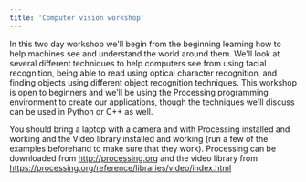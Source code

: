 ```yaml
---
title: 'Computer vision workshop'
---
```


In this two day workshop we'll begin from the beginning learning how to
help machines see and understand the world around them. We'll look at
several different techniques to help computers see from using facial
recognition, being able to read using optical character recognition, and
finding objects using different object recognition techniques. This
workshop is open to beginners and we'll be using the Processing programming
environment to create our applications, though the techniques we'll discuss
can be used in Python or C++ as well.

You should bring a laptop with a camera and with Processing installed and
working and the Video library installed and working (run a few of the
examples beforehand to make sure that they work). Processing can be
downloaded from http://processing.org and the video library from
https://processing.org/reference/libraries/video/index.html